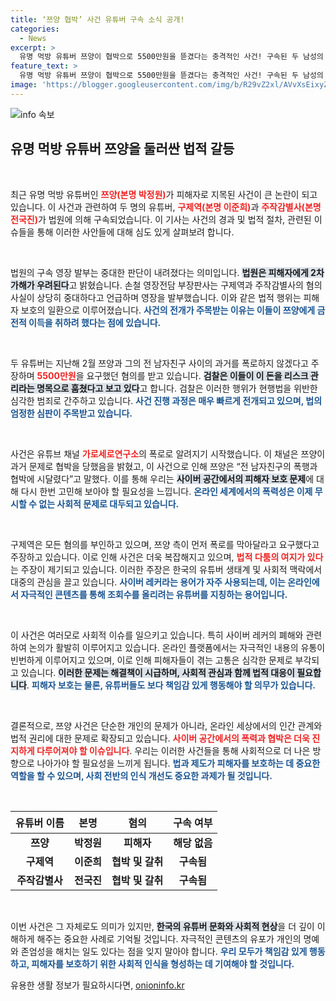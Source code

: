 ```yaml
---
title: ‘쯔양 협박’ 사건 유튜버 구속 소식 공개!
categories:
  - News
excerpt: >
  유명 먹방 유튜버 쯔양이 협박으로 5500만원을 뜯겼다는 충격적인 사건! 구속된 두 남성의 혐의 및 쯔양의 고백이 화제를 모으고 있어, 진실은 무엇일지 클릭해서 확인해보세요!
feature_text: >
  유명 먹방 유튜버 쯔양이 협박으로 5500만원을 뜯겼다는 충격적인 사건! 구속된 두 남성의 혐의 및 쯔양의 고백이 화제를 모으고 있어, 진실은 무엇일지 클릭해서 확인해보세요!
image: 'https://blogger.googleusercontent.com/img/b/R29vZ2xl/AVvXsEixyZcFfHzMRdzZMjFBmAUKJYCLCGyLL1o632UiGVXcaFdKo_bkvkuCioo0uUKlGfBVcT3P84aROyZIXSBEx3Aw5nCQ3pTgDom1WDC4m8eifvWiAmWEEVb4x6G_l8C0QH225ldMjyaFvpxGEBGNO37VmDTDMHGhJPq73UglMfDca1-0aw/s1600/blogspot.png'
---
```


<p><img src="https://blogger.googleusercontent.com/img/b/R29vZ2xl/AVvXsEixyZcFfHzMRdzZMjFBmAUKJYCLCGyLL1o632UiGVXcaFdKo_bkvkuCioo0uUKlGfBVcT3P84aROyZIXSBEx3Aw5nCQ3pTgDom1WDC4m8eifvWiAmWEEVb4x6G_l8C0QH225ldMjyaFvpxGEBGNO37VmDTDMHGhJPq73UglMfDca1-0aw/s1600/blogspot.png" alt="info 속보" /></p>

<h2 data-ke-size="size26">유명 먹방 유튜버 쯔양을 둘러싼 법적 갈등</h2>

<p data-ke-size="size16">&nbsp;</p>

<p>최근 유명 먹방 유튜버인 <b><span style="color: #ee2323;">쯔양(본명 박정원)</span></b>가 피해자로 지목된 사건이 큰 논란이 되고 있습니다. 이 사건과 관련하여 두 명의 유튜버, <b><span style="color: #ee2323;">구제역(본명 이준희)</span></b>과 <b><span style="color: #ee2323;">주작감별사(본명 전국진)</span></b>가 법원에 의해 구속되었습니다. 이 기사는 사건의 경과 및 법적 절차, 관련된 이슈들을 통해 이러한 사안들에 대해 심도 있게 살펴보려 합니다.</p>

<p data-ke-size="size16">&nbsp;</p>

<p>법원의 구속 영장 발부는 중대한 판단이 내려졌다는 의미입니다. <b><span style="background-color: #21538527;">법원은 피해자에게 2차 가해가 우려된다</span></b>고 밝혔습니다. 손철 영장전담 부장판사는 구제역과 주작감별사의 혐의 사실이 상당히 중대하다고 언급하며 영장을 발부했습니다. 이와 같은 법적 행위는 피해자 보호의 일환으로 이루어졌습니다. <b><span style="color: #1a5490;">사건의 전개가 주목받는 이유는 이들이 쯔양에게 금전적 이득을 취하려 했다는 점에 있습니다.</span></b></p>

<p data-ke-size="size16">&nbsp;</p>

<p>두 유튜버는 지난해 2월 쯔양과 그의 전 남자친구 사이의 과거를 폭로하지 않겠다고 주장하며 <b><span style="color: #ee2323;">5500만원</span></b>을 요구했던 혐의를 받고 있습니다. <b><span style="background-color: #21538527;">검찰은 이들이 이 돈을 리스크 관리라는 명목으로 훔쳤다고 보고 있다</span></b>고 합니다. 검찰은 이러한 행위가 현행법을 위반한 심각한 범죄로 간주하고 있습니다. <b><span style="color: #1a5490;">사건 진행 과정은 매우 빠르게 전개되고 있으며, 법의 엄정한 심판이 주목받고 있습니다.</span></b></p>

<p data-ke-size="size16">&nbsp;</p>

<p>사건은 유튜브 채널 <b><span style="color: #ee2323;">가로세로연구소</span></b>의 폭로로 알려지기 시작했습니다. 이 채널은 쯔양이 과거 문제로 협박을 당했음을 밝혔고, 이 사건으로 인해 쯔양은 “전 남자친구의 폭행과 협박에 시달렸다”고 말했다. 이를 통해 우리는 <b><span style="background-color: #21538527;">사이버 공간에서의 피해자 보호 문제</span></b>에 대해 다시 한번 고민해 보아야 할 필요성을 느낍니다. <b><span style="color: #1a5490;">온라인 세계에서의 폭력성은 이제 무시할 수 없는 사회적 문제로 대두되고 있습니다.</span></b></p>

<p data-ke-size="size16">&nbsp;</p>

<p>구제역은 모든 혐의를 부인하고 있으며, 쯔양 측이 먼저 폭로를 막아달라고 요구했다고 주장하고 있습니다. 이로 인해 사건은 더욱 복잡해지고 있으며, <b><span style="color: #ee2323;">법적 다툼의 여지가 있다</span></b>는 주장이 제기되고 있습니다. 이러한 주장은 한국의 유튜버 생태계 및 사회적 맥락에서 대중의 관심을 끌고 있습니다. <b><span style="color: #1a5490;">사이버 레커라는 용어가 자주 사용되는데, 이는 온라인에서 자극적인 콘텐츠를 통해 조회수를 올리려는 유튜버를 지칭하는 용어입니다.</span></b></p>

<p data-ke-size="size16">&nbsp;</p>

<p>이 사건은 여러모로 사회적 이슈를 일으키고 있습니다. 특히 사이버 레커의 폐해와 관련하여 논의가 활발히 이루어지고 있습니다. 온라인 플랫폼에서는 자극적인 내용의 유통이 빈번하게 이루어지고 있으며, 이로 인해 피해자들이 겪는 고통은 심각한 문제로 부각되고 있습니다. <b><span style="background-color: #21538527;">이러한 문제는 해결책이 시급하며, 사회적 관심과 함께 법적 대응이 필요합니다</span></b>. <b><span style="color: #1a5490;">피해자 보호는 물론, 유튜버들도 보다 책임감 있게 행동해야 할 의무가 있습니다.</span></b></p>

<p data-ke-size="size16">&nbsp;</p>

<p>결론적으로, 쯔양 사건은 단순한 개인의 문제가 아니라, 온라인 세상에서의 인간 관계와 법적 권리에 대한 문제로 확장되고 있습니다. <b><span style="color: #ee2323;">사이버 공간에서의 폭력과 협박은 더욱 진지하게 다루어져야 할 이슈입니다</span></b>. 우리는 이러한 사건들을 통해 사회적으로 더 나은 방향으로 나아가야 할 필요성을 느끼게 됩니다. <b><span style="color: #1a5490;">법과 제도가 피해자를 보호하는 데 중요한 역할을 할 수 있으며, 사회 전반의 인식 개선도 중요한 과제가 될 것입니다.</span></b></p>

<p data-ke-size="size16">&nbsp;</p>

<table style="border-collapse: collapse; width: 100%;">
<thead>
<tr>
<th style="text-align: center; height: 35px;">유튜버 이름</th>
<th style="text-align: center; height: 35px;">본명</th>
<th style="text-align: center; height: 35px;">혐의</th>
<th style="text-align: center; height: 35px;">구속 여부</th>
</tr>
</thead>
<tbody>
<tr>
<td style="text-align: center; height: 17px;"><b>쯔양</b></td>
<td style="text-align: center; height: 17px;"><b>박정원</b></td>
<td style="text-align: center; height: 17px;"><b>피해자</b></td>
<td style="text-align: center; height: 17px;"><b>해당 없음</b></td>
</tr>
<tr>
<td style="text-align: center; height: 17px;"><b>구제역</b></td>
<td style="text-align: center; height: 17px;"><b>이준희</b></td>
<td style="text-align: center; height: 17px;"><b>협박 및 갈취</b></td>
<td style="text-align: center; height: 17px;"><b>구속됨</b></td>
</tr>
<tr>
<td style="text-align: center; height: 17px;"><b>주작감별사</b></td>
<td style="text-align: center; height: 17px;"><b>전국진</b></td>
<td style="text-align: center; height: 17px;"><b>협박 및 갈취</b></td>
<td style="text-align: center; height: 17px;"><b>구속됨</b></td>
</tr>
</tbody>
</table>

<p data-ke-size="size16">&nbsp;</p>

<p>이번 사건은 그 자체로도 의미가 있지만, <b><span style="background-color: #21538527;">한국의 유튜버 문화와 사회적 현상</span></b>을 더 깊이 이해하게 해주는 중요한 사례로 기억될 것입니다. 자극적인 콘텐츠의 유포가 개인의 명예와 존엄성을 해치는 일도 있다는 점을 잊지 말아야 합니다. <b><span style="color: #1a5490;">우리 모두가 책임감 있게 행동하고, 피해자를 보호하기 위한 사회적 인식을 형성하는 데 기여해야 할 것입니다.</span></b></p>
유용한 생활 정보가 필요하시다면, <a href="https://onioninfo.kr" rel="dofollow">onioninfo.kr</a>


